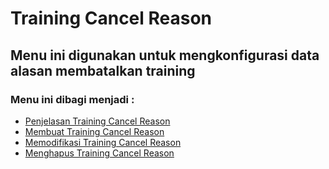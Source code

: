 # Training Cancel Reason

## Menu ini digunakan untuk mengkonfigurasi data alasan membatalkan training

### Menu ini dibagi menjadi :

- [Penjelasan Training Cancel Reason](./training-cancelreason/penjelasan.md)
- [Membuat Training Cancel Reason](./training-cancelreason/membuat.md)
- [Memodifikasi Training Cancel Reason](./training-cancelreason/memodifikasi.md)
- [Menghapus Training Cancel Reason](./training-cancelreason/menghapus.md)
